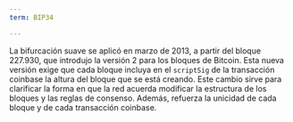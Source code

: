 ```yaml
---
term: BIP34

---
```

La bifurcación suave se aplicó en marzo de 2013, a partir del bloque 227.930, que introdujo la versión 2 para los bloques de Bitcoin. Esta nueva versión exige que cada bloque incluya en el `scriptSig` de la transacción coinbase la altura del bloque que se está creando. Este cambio sirve para clarificar la forma en que la red acuerda modificar la estructura de los bloques y las reglas de consenso. Además, refuerza la unicidad de cada bloque y de cada transacción coinbase.